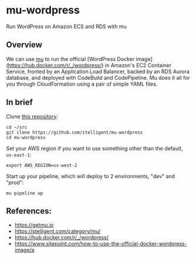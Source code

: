 # mu-wordpress

Run WordPress on Amazon ECS and RDS with mu

## Overview

We can use [mu](https://getmu.io) to run the official
[WordPress Docker image] (https://hub.docker.com/r/_/wordpress/) in
Amazon's EC2 Container Service, fronted by an Application Load Balancer,
backed by an RDS Aurora database, and deployed with CodeBuild and
CodePipeline. Mu does it all for you through CloudFormation using a
pair of simple YAML files.

## In brief

Clone [this repository](https://github.com/stelligent/mu-wordpress):

    cd ~/src
    git clone https://github.com/stelligent/mu-wordpress
    cd mu-wordpress

Set your AWS region if you want to use something other than the default,
`us-east-1`:

    export AWS_REGION=us-west-2

Start up your pipeline, which will deploy to 2 environments, "dev" and
"prod":

    mu pipeline up

## References:

* https://getmu.io
* https://stelligent.com/category/mu/
* https://hub.docker.com/r/_/wordpress/
* https://www.sitepoint.com/how-to-use-the-official-docker-wordpress-image/a

